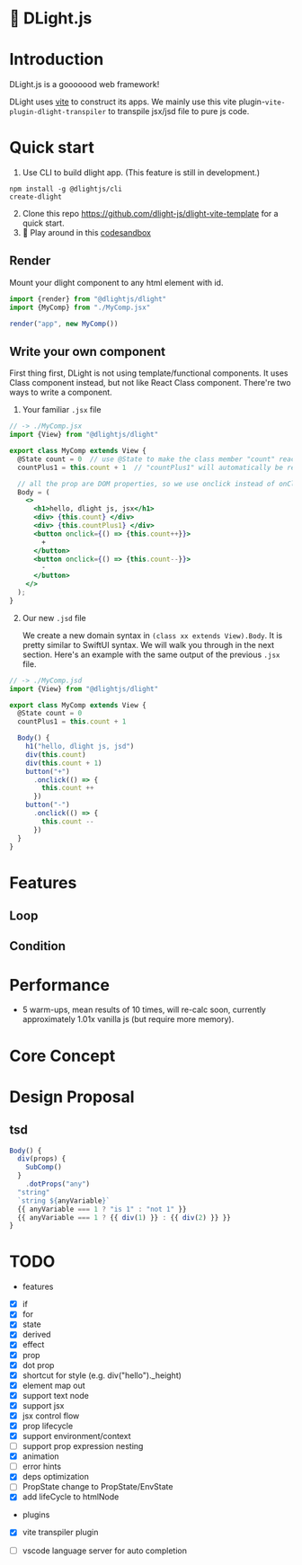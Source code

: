 # 🧬 DLight.js

# Introduction

DLight.js is a gooooood web framework!

DLight uses [vite](https://vitejs.dev/) to construct its apps. We mainly use this vite plugin-`vite-plugin-dlight-transpiler` to transpile jsx/jsd file to pure js code.

# Quick start

1. Use CLI to build dlight app. (This feature is still in development.)

``` shell
npm install -g @dlightjs/cli
create-dlight
```

2. Clone this repo https://github.com/dlight-js/dlight-vite-template for a quick start.
3. 🌟 Play around in this [codesandbox](https://codesandbox.io/p/sandbox/dlight-vite-template-4tgogd?file=%2Fsrc%2FMyComp.jsd&selection=%5B%7B%22endColumn%22%3A22%2C%22endLineNumber%22%3A15%2C%22startColumn%22%3A22%2C%22startLineNumber%22%3A15%7D%5D)

## Render

Mount your dlight component to any html element with id.

```typescript
import {render} from "@dlightjs/dlight"
import {MyComp} from "./MyComp.jsx"

render("app", new MyComp())
```

## Write your own component 

First thing first, DLight is not using template/functional components. It uses Class component instead, but not like React Class component. There're two ways to write a component.

1. Your familiar `.jsx` file

```jsx
// -> ./MyComp.jsx
import {View} from "@dlightjs/dlight"

export class MyComp extends View {
  @State count = 0  // use @State to make the class member "count" reactive
  countPlus1 = this.count + 1  // "countPlus1" will automatically be reactive because it's derived from "count"

  // all the prop are DOM properties, so we use onclick instead of onClick
  Body = (
    <>
      <h1>hello, dlight js, jsx</h1>
      <div> {this.count} </div>
      <div> {this.countPlus1} </div>
      <button onclick={() => {this.count++}}>
        +
      </button>
      <button onclick={() => {this.count--}}>
        -
      </button>
    </>
  );
}


```

2. Our new `.jsd` file

   We create a new domain syntax in `(class xx extends View).Body`. It is pretty similar to SwiftUI syntax. We will walk you through in the next section. Here's an example with the same output of the previous `.jsx` file.

```js
// -> ./MyComp.jsd
import {View} from "@dlightjs/dlight"

export class MyComp extends View {
  @State count = 0  
  countPlus1 = this.count + 1  

  Body() {
  	h1("hello, dlight js, jsd")
  	div(this.count)
    div(this.count + 1)
    button("+")
      .onclick(() => {
        this.count ++
      })
    button("-")
      .onclick(() => {
        this.count --
      })
  }
}

```



# Features

## Loop

## Condition



# Performance

* 5 warm-ups, mean results of 10 times, will re-calc soon, currently approximately 1.01x vanilla js (but require more memory).

# Core Concept

# Design Proposal

## tsd

```typescript
Body() {
  div(props) {
    SubComp()
  }	
  	.dotProps("any")
  "string"
  `string ${anyVariable}`
  {{ anyVariable === 1 ? "is 1" : "not 1" }}
  {{ anyVariable === 1 ? {{ div(1) }} : {{ div(2) }} }}  
}
```

# TODO

* features
- [x] if
- [x] for
- [x] state
- [x] derived
- [x] effect
- [x] prop
- [x] dot prop
- [x] shortcut for style (e.g. div("hello")._height)
- [x] element map out
- [x] support text node
- [x] support jsx
- [x] jsx control flow
- [x] prop lifecycle
- [x] support environment/context
- [ ] support prop expression nesting
- [x] animation
- [ ] error hints
- [x] deps optimization
- [ ] PropState change to PropState/EnvState
- [x] add lifeCycle to htmlNode

* plugins
- [x] vite transpiler plugin
- [ ] vscode language server for auto completion



